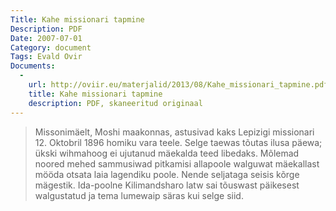 ```yaml
---
Title: Kahe missionari tapmine
Description: PDF
Date: 2007-07-01
Category: document
Tags: Evald Ovir
Documents:
  -
    url: http://oviir.eu/materjalid/2013/08/Kahe_missionari_tapmine.pdf
    title: Kahe missionari tapmine
    description: PDF, skaneeritud originaal
---
```


<blockquote>

Missonimäelt, Moshi maakonnas, astusivad kaks Lepizigi missionari 12. Oktobril 1896 homiku vara teele.
Selge taewas tõutas ilusa päewa; ükski wihmahoog ei ujutanud mäekalda teed libedaks.
Mõlemad noored mehed sammusiwad pitkamisi allapoole walguwat mäekallast mööda otsata laia lagendiku poole.
Nende seljataga seisis kõrge mägestik. Ida-poolne Kilimandsharo latw sai tõuswast päikesest walgustatud
ja tema lumewaip säras kui selge siid.

</blockquote>
